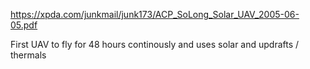 https://xpda.com/junkmail/junk173/ACP_SoLong_Solar_UAV_2005-06-05.pdf

First UAV to fly for 48 hours continously and uses solar and updrafts / thermals